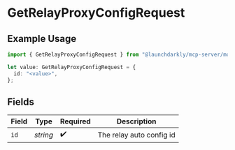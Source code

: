 # GetRelayProxyConfigRequest

## Example Usage

```typescript
import { GetRelayProxyConfigRequest } from "@launchdarkly/mcp-server/models/operations";

let value: GetRelayProxyConfigRequest = {
  id: "<value>",
};
```

## Fields

| Field                    | Type                     | Required                 | Description              |
| ------------------------ | ------------------------ | ------------------------ | ------------------------ |
| `id`                     | *string*                 | :heavy_check_mark:       | The relay auto config id |